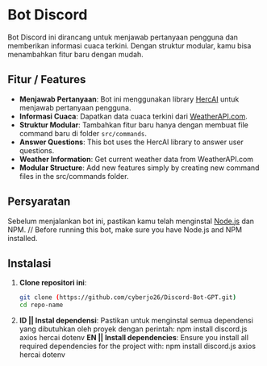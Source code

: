 # Bot Discord

Bot Discord ini dirancang untuk menjawab pertanyaan pengguna dan memberikan informasi cuaca terkini. Dengan struktur modular, kamu bisa menambahkan fitur baru dengan mudah.

## Fitur / Features
- **Menjawab Pertanyaan**: Bot ini menggunakan library [HercAI](https://www.npmjs.com/package/hercai) untuk menjawab pertanyaan pengguna.
- **Informasi Cuaca**: Dapatkan data cuaca terkini dari [WeatherAPI.com](https://www.weatherapi.com/).
- **Struktur Modular**: Tambahkan fitur baru hanya dengan membuat file command baru di folder `src/commands`.
- **Answer Questions**: This bot uses the HercAI library to answer user questions.
- **Weather Information**: Get current weather data from WeatherAPI.com
- **Modular Structure**: Add new features simply by creating new command files in the src/commands folder.

## Persyaratan
Sebelum menjalankan bot ini, pastikan kamu telah menginstal [Node.js](https://nodejs.org/) dan NPM. //
Before running this bot, make sure you have Node.js and NPM installed.

## Instalasi

1. **Clone repositori ini**:
   ```bash
   git clone (https://github.com/cyberjo26/Discord-Bot-GPT.git)
   cd repo-name
2. **ID || Instal dependensi**: Pastikan untuk menginstal semua dependensi yang dibutuhkan  oleh proyek dengan perintah: npm install discord.js axios hercai dotenv
   **EN || Install dependencies**: Ensure you install all required dependencies for the project with: npm install discord.js axios hercai dotenv
